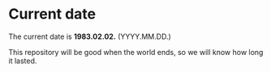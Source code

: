 # Current date

The current date is **1983.02.02.** (YYYY.MM.DD.)

This repository will be good when the world ends, so we will know how long it lasted.